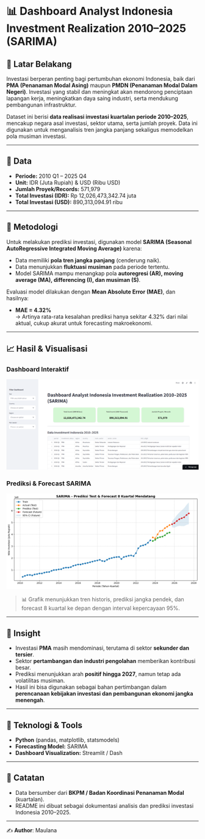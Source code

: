 # 📊 Dashboard Analyst Indonesia Investment Realization 2010–2025 (SARIMA)

## 📌 Latar Belakang
Investasi berperan penting bagi pertumbuhan ekonomi Indonesia, baik dari **PMA (Penanaman Modal Asing)** maupun **PMDN (Penanaman Modal Dalam Negeri)**. Investasi yang stabil dan meningkat akan mendorong penciptaan lapangan kerja, meningkatkan daya saing industri, serta mendukung pembangunan infrastruktur.

Dataset ini berisi **data realisasi investasi kuartalan periode 2010–2025**, mencakup negara asal investasi, sektor utama, serta jumlah proyek. Data ini digunakan untuk menganalisis tren jangka panjang sekaligus memodelkan pola musiman investasi.

---

## 📂 Data
- **Periode:** 2010 Q1 – 2025 Q4  
- **Unit:** IDR (Juta Rupiah) & USD (Ribu USD)  
- **Jumlah Proyek/Records:** 571,979  
- **Total Investasi (IDR):** Rp 12,026,473,342.74 juta  
- **Total Investasi (USD):** 890,313,094.91 ribu  

---

## 🔎 Metodologi
Untuk melakukan prediksi investasi, digunakan model **SARIMA (Seasonal AutoRegressive Integrated Moving Average)** karena:  
- Data memiliki **pola tren jangka panjang** (cenderung naik).  
- Data menunjukkan **fluktuasi musiman** pada periode tertentu.  
- Model SARIMA mampu menangkap pola **autoregresi (AR), moving average (MA), differencing (I), dan musiman (S)**.  

Evaluasi model dilakukan dengan **Mean Absolute Error (MAE)**, dan hasilnya:  
- **MAE = 4.32%**  
  → Artinya rata-rata kesalahan prediksi hanya sekitar 4.32% dari nilai aktual, cukup akurat untuk forecasting makroekonomi.  

---

## 📈 Hasil & Visualisasi
### Dashboard Interaktif
![Dashboard Investment](src/streamlit.PNG)

### Prediksi & Forecast SARIMA
![SARIMA Forecast](src/futurekuartal.PNG)

> 📊 Grafik menunjukkan tren historis, prediksi jangka pendek, dan forecast 8 kuartal ke depan dengan interval kepercayaan 95%.

---

## 🧩 Insight
- Investasi **PMA** masih mendominasi, terutama di sektor **sekunder dan tersier**.  
- Sektor **pertambangan dan industri pengolahan** memberikan kontribusi besar.  
- Prediksi menunjukkan arah **positif hingga 2027**, namun tetap ada volatilitas musiman.  
- Hasil ini bisa digunakan sebagai bahan pertimbangan dalam **perencanaan kebijakan investasi dan pembangunan ekonomi jangka menengah**.  

---

## 🚀 Teknologi & Tools
- **Python** (pandas, matplotlib, statsmodels)  
- **Forecasting Model:** SARIMA  
- **Dashboard Visualization:** Streamlit / Dash  

---

## 📌 Catatan
- Data bersumber dari **BKPM / Badan Koordinasi Penanaman Modal** (kuartalan).  
- README ini dibuat sebagai dokumentasi analisis dan prediksi investasi Indonesia 2010–2025.  

---

✍️ **Author**: Maulana  
